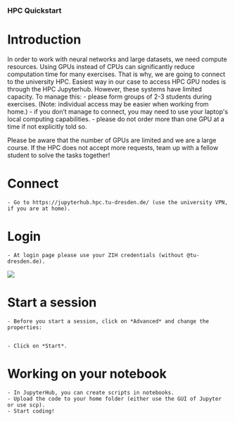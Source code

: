 ### HPC Quickstart

# Introduction
In order to work with neural networks and large datasets, we need compute resources. Using GPUs instead of CPUs can significantly reduce computation time for many exercises. That is why, we are going to connect to the university HPC.
Easiest way in our case to access HPC GPU nodes is through the HPC Jupyterhub. However, these systems have limited capacity. To manage this:
    - please form groups of 2-3 students during exercises. (Note: individual access may be easier when working from home.)
    - if you don’t manage to connect, you may need to use your laptop's local computing capabilities.
    - please do not order more than one GPU at a time if not explicitly told so.

Please be aware that the number of GPUs are limited and we are a large course. If the HPC does not accept more requests, team up with a fellow student to solve the tasks together!

# Connect
    - Go to https://jupyterhub.hpc.tu-dresden.de/ (use the university VPN, if you are at home).

# Login
    - At login page please use your ZIH credentials (without @tu-dresden.de).

<img src="https://compendium.hpc.tu-dresden.de/access/misc/jupyterhub_loginpage_marie.png">

# Start a session
    - Before you start a session, click on *Advanced* and change the properties:


    - Click on *Start*.

# Working on your notebook
    - In JupyterHub, you can create scripts in notebooks. 
    - Upload the code to your home folder (either use the GUI of Jupyter or use scp).
    - Start coding!